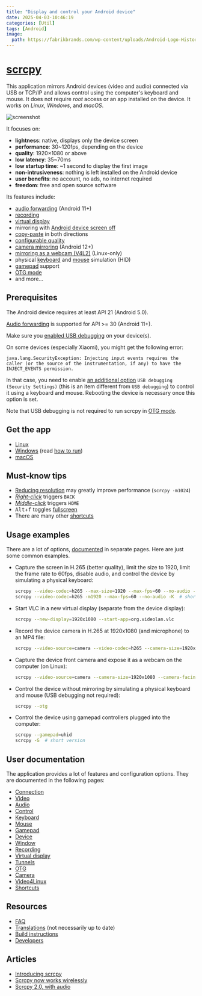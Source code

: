 ```yaml
---
title: "Display and control your Android device"
date: 2025-04-03-10:46:19
categories: [Util]
tags: [Android]
image:
  path: https://fabrikbrands.com/wp-content/uploads/Android-Logo-History-1.png
---
```


# [scrcpy](https://github.com/Genymobile/scrcpy)

This application mirrors Android devices (video and audio) connected via USB or
TCP/IP and allows control using the
computer's keyboard and mouse. It does not require _root_ access or an app
installed on the device. It works on _Linux_, _Windows_, and _macOS_.

![screenshot](https://github.com/Genymobile/scrcpy/raw/master/assets/screenshot-debian-600.jpg)

It focuses on:

- **lightness**: native, displays only the device screen
- **performance**: 30~120fps, depending on the device
- **quality**: 1920×1080 or above
- **low latency**: 35~70ms
- **low startup time**: ~1 second to display the first image
- **non-intrusiveness**: nothing is left installed on the Android device
- **user benefits**: no account, no ads, no internet required
- **freedom**: free and open source software

[lowlatency]: https://github.com/Genymobile/scrcpy/pull/646

Its features include:

- [audio forwarding](https://github.com/Genymobile/scrcpy/blob/master/doc/audio.md) (Android 11+)
- [recording](https://github.com/Genymobile/scrcpy/blob/master/doc/recording.md)
- [virtual display](https://github.com/Genymobile/scrcpy/blob/master/doc/virtual_display.md)
- mirroring with [Android device screen off](https://github.com/Genymobile/scrcpy/blob/master/doc/device.md#turn-screen-off)
- [copy-paste](https://github.com/Genymobile/scrcpy/blob/master/doc/control.md#copy-paste) in both directions
- [configurable quality](https://github.com/Genymobile/scrcpy/blob/master/doc/video.md)
- [camera mirroring](https://github.com/Genymobile/scrcpy/blob/master/doc/camera.md) (Android 12+)
- [mirroring as a webcam (V4L2)](https://github.com/Genymobile/scrcpy/blob/master/doc/v4l2.md) (Linux-only)
- physical [keyboard][hid-keyboard] and [mouse][hid-mouse] simulation (HID)
- [gamepad](https://github.com/Genymobile/scrcpy/blob/master/doc/gamepad.md) support
- [OTG mode](https://github.com/Genymobile/scrcpy/blob/master/doc/otg.md)
- and more…

[hid-keyboard]: https://github.com/Genymobile/scrcpy/blob/master/doc/keyboard.md#physical-keyboard-simulation
[hid-mouse]: https://github.com/Genymobile/scrcpy/blob/master/doc/mouse.md#physical-mouse-simulation

## Prerequisites

The Android device requires at least API 21 (Android 5.0).

[Audio forwarding](https://github.com/Genymobile/scrcpy/blob/master/doc/audio.md) is supported for API >= 30 (Android 11+).

Make sure you [enabled USB debugging][enable-adb] on your device(s).

[enable-adb]: https://developer.android.com/studio/debug/dev-options#enable

On some devices (especially Xiaomi), you might get the following error:

```
java.lang.SecurityException: Injecting input events requires the caller (or the source of the instrumentation, if any) to have the INJECT_EVENTS permission.
```

In that case, you need to enable [an additional option][control] `USB debugging
(Security Settings)` (this is an item different from `USB debugging`) to control
it using a keyboard and mouse. Rebooting the device is necessary once this
option is set.

[control]: https://github.com/Genymobile/scrcpy/issues/70#issuecomment-373286323

Note that USB debugging is not required to run scrcpy in [OTG mode](https://github.com/Genymobile/scrcpy/blob/master/doc/otg.md).

## Get the app

- [Linux](https://github.com/Genymobile/scrcpy/blob/master/doc/linux.md)
- [Windows](https://github.com/Genymobile/scrcpy/blob/master/doc/windows.md) (read [how to run](https://github.com/Genymobile/scrcpy/blob/master/doc/windows.md#run))
- [macOS](https://github.com/Genymobile/scrcpy/blob/master/doc/macos.md)

## Must-know tips

- [Reducing resolution](https://github.com/Genymobile/scrcpy/blob/master/doc/video.md#size) may greatly improve performance
  (`scrcpy -m1024`)
- [_Right-click_](https://github.com/Genymobile/scrcpy/blob/master/doc/mouse.md#mouse-bindings) triggers `BACK`
- [_Middle-click_](https://github.com/Genymobile/scrcpy/blob/master/doc/mouse.md#mouse-bindings) triggers `HOME`
- <kbd>Alt</kbd>+<kbd>f</kbd> toggles [fullscreen](https://github.com/Genymobile/scrcpy/blob/master/doc/window.md#fullscreen)
- There are many other [shortcuts](https://github.com/Genymobile/scrcpy/blob/master/doc/shortcuts.md)

## Usage examples

There are a lot of options, [documented](https://github.com/Genymobile/scrcpy/blob/master/#user-documentation) in separate pages.
Here are just some common examples.

- Capture the screen in H.265 (better quality), limit the size to 1920, limit
  the frame rate to 60fps, disable audio, and control the device by simulating
  a physical keyboard:

  ```bash
  scrcpy --video-codec=h265 --max-size=1920 --max-fps=60 --no-audio --keyboard=uhid
  scrcpy --video-codec=h265 -m1920 --max-fps=60 --no-audio -K  # short version
  ```

- Start VLC in a new virtual display (separate from the device display):

  ```bash
  scrcpy --new-display=1920x1080 --start-app=org.videolan.vlc
  ```

- Record the device camera in H.265 at 1920x1080 (and microphone) to an MP4
  file:

  ```bash
  scrcpy --video-source=camera --video-codec=h265 --camera-size=1920x1080 --record=file.mp4
  ```

- Capture the device front camera and expose it as a webcam on the computer (on
  Linux):

  ```bash
  scrcpy --video-source=camera --camera-size=1920x1080 --camera-facing=front --v4l2-sink=/dev/video2 --no-playback
  ```

- Control the device without mirroring by simulating a physical keyboard and
  mouse (USB debugging not required):

  ```bash
  scrcpy --otg
  ```

- Control the device using gamepad controllers plugged into the computer:

  ```bash
  scrcpy --gamepad=uhid
  scrcpy -G  # short version
  ```

## User documentation

The application provides a lot of features and configuration options. They are
documented in the following pages:

- [Connection](https://github.com/Genymobile/scrcpy/blob/master/doc/connection.md)
- [Video](https://github.com/Genymobile/scrcpy/blob/master/doc/video.md)
- [Audio](https://github.com/Genymobile/scrcpy/blob/master/doc/audio.md)
- [Control](https://github.com/Genymobile/scrcpy/blob/master/doc/control.md)
- [Keyboard](https://github.com/Genymobile/scrcpy/blob/master/doc/keyboard.md)
- [Mouse](https://github.com/Genymobile/scrcpy/blob/master/doc/mouse.md)
- [Gamepad](https://github.com/Genymobile/scrcpy/blob/master/doc/gamepad.md)
- [Device](https://github.com/Genymobile/scrcpy/blob/master/doc/device.md)
- [Window](https://github.com/Genymobile/scrcpy/blob/master/doc/window.md)
- [Recording](https://github.com/Genymobile/scrcpy/blob/master/doc/recording.md)
- [Virtual display](https://github.com/Genymobile/scrcpy/blob/master/doc/virtual_display.md)
- [Tunnels](https://github.com/Genymobile/scrcpy/blob/master/doc/tunnels.md)
- [OTG](https://github.com/Genymobile/scrcpy/blob/master/doc/otg.md)
- [Camera](https://github.com/Genymobile/scrcpy/blob/master/doc/camera.md)
- [Video4Linux](https://github.com/Genymobile/scrcpy/blob/master/doc/v4l2.md)
- [Shortcuts](https://github.com/Genymobile/scrcpy/blob/master/doc/shortcuts.md)

## Resources

- [FAQ](https://github.com/Genymobile/scrcpy/blob/master/FAQ.md)
- [Translations][wiki] (not necessarily up to date)
- [Build instructions](https://github.com/Genymobile/scrcpy/blob/master/doc/build.md)
- [Developers](https://github.com/Genymobile/scrcpy/blob/master/doc/develop.md)

[wiki]: https://github.com/Genymobile/scrcpy/wiki

## Articles

- [Introducing scrcpy][article-intro]
- [Scrcpy now works wirelessly][article-tcpip]
- [Scrcpy 2.0, with audio][article-scrcpy2]

[article-intro]: https://blog.rom1v.com/2018/03/introducing-scrcpy/
[article-tcpip]: https://www.genymotion.com/blog/open-source-project-scrcpy-now-works-wirelessly/
[article-scrcpy2]: https://blog.rom1v.com/2023/03/scrcpy-2-0-with-audio/
